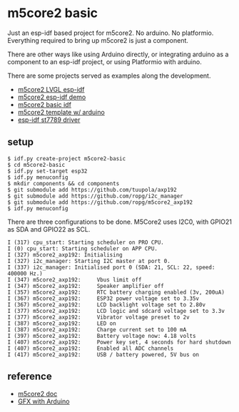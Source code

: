 # m5core2 basic

Just an esp-idf based project for m5core2. No arduino. No platformio. Everything required to bring up m5core2 is just a component.

There are other ways like using Arduino directly, or integrating arduino as a component to an esp-idf project, or using Platformio with arduino.

There are some projects served as examples along the development.

* [m5core2 LVGL esp-idf](https://github.com/cyclexit/m5core-lvgl-demo-esp-idf)
* [m5core2 esp-idf demo](https://github.com/ropg/m5core2_esp-idf_demo)
* [m5core2 basic idf](https://github.com/usedbytes/m5core2-basic-idf)
* [m5core2 template w/ arduino](https://github.com/h1romas4/m5stack-core2-template)
* [esp-idf st7789 driver](https://github.com/nopnop2002/esp-idf-st7789)

## setup

```
$ idf.py create-project m5core2-basic
$ cd m5core2-basic
$ idf.py set-target esp32
$ idf.py menuconfig
$ mkdir components && cd components
$ git submodule add https://github.com/tuupola/axp192
$ git submodule add https://github.com/ropg/i2c_manager
$ git submodule add https://github.com/ropg/m5core2_axp192
$ idf.py menuconfig
```

There are three configurations to be done. M5Core2 uses I2C0, with GPIO21 as SDA and GPIO22 as SCL.

```
I (317) cpu_start: Starting scheduler on PRO CPU.
I (0) cpu_start: Starting scheduler on APP CPU.
I (327) m5core2_axp192: Initialising
I (327) i2c_manager: Starting I2C master at port 0.
I (337) i2c_manager: Initialised port 0 (SDA: 21, SCL: 22, speed: 400000 Hz.)
I (347) m5core2_axp192: 	Vbus limit off
I (347) m5core2_axp192: 	Speaker amplifier off
I (357) m5core2_axp192: 	RTC battery charging enabled (3v, 200uA)
I (367) m5core2_axp192: 	ESP32 power voltage set to 3.35v
I (367) m5core2_axp192: 	LCD backlight voltage set to 2.80v
I (377) m5core2_axp192: 	LCD logic and sdcard voltage set to 3.3v
I (377) m5core2_axp192: 	Vibrator voltage preset to 2v
I (387) m5core2_axp192: 	LED on
I (387) m5core2_axp192: 	Charge current set to 100 mA
I (397) m5core2_axp192: 	Battery voltage now: 4.18 volts
I (407) m5core2_axp192: 	Power key set, 4 seconds for hard shutdown
I (407) m5core2_axp192: 	Enabled all ADC channels
I (417) m5core2_axp192: 	USB / battery powered, 5V bus on
```

## reference

* [m5core2 doc](https://docs.m5stack.com/en/core/core2)
* [GFX with Arduino](https://github.com/lovyan03/LovyanGFX)

